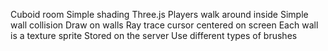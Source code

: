Cuboid room
    Simple shading
    Three.js
Players walk around inside
    Simple wall collision
Draw on walls
    Ray trace cursor centered on screen
    Each wall is a texture sprite
        Stored on the server
    Use different types of brushes
